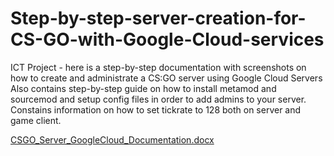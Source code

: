# Step-by-step-server-creation-for-CS-GO-with-Google-Cloud-services
ICT Project - here is a step-by-step documentation with screenshots on how to create and administrate a CS:GO server using Google Cloud Servers
Also contains step-by-step guide on how to install metamod and sourcemod and setup config files in order to add admins to your server.
Constains information on how to set tickrate to 128 both on server and game client.

[CSGO_Server_GoogleCloud_Documentation.docx](https://github.com/CodyAc86/Step-by-step-server-creation-for-CS-GO-with-Google-Cloud-services/files/10908752/CSGO_Server_GoogleCloud_Documentation.docx)
